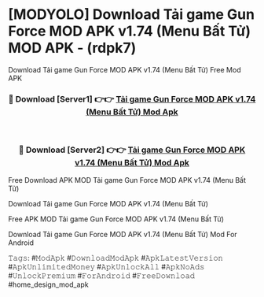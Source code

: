 # [MODYOLO] Download Tải game Gun Force MOD APK v1.74 (Menu Bất Tử) MOD APK - (rdpk7)
Download Tải game Gun Force MOD APK v1.74 (Menu Bất Tử) Free Mod APK

<div align="center">
<h3>🔴 Download [Server1] 👉👉 <a href="https://apk-comot.site?title=Tải_game_Gun_Force_MOD_APK_v1.74_(Menu_Bất_Tử)">Tải game Gun Force MOD APK v1.74 (Menu Bất Tử) Mod Apk</a></h3><br>

<h3>🔴 Download [Server2] 👉👉 <a href="https://apk-comot.site?title=Tải_game_Gun_Force_MOD_APK_v1.74_(Menu_Bất_Tử)">Tải game Gun Force MOD APK v1.74 (Menu Bất Tử) Mod Apk</a></h3>
</div>


Free Download APK MOD Tải game Gun Force MOD APK v1.74 (Menu Bất Tử)

Download Tải game Gun Force MOD APK v1.74 (Menu Bất Tử) 

Free APK MOD Tải game Gun Force MOD APK v1.74 (Menu Bất Tử) 

Download Tải game Gun Force MOD APK v1.74 (Menu Bất Tử) Mod For Android

𝚃𝚊𝚐𝚜: #𝙼𝚘𝚍𝙰𝚙𝚔 #𝙳𝚘𝚠𝚗𝚕𝚘𝚊𝚍𝙼𝚘𝚍𝙰𝚙𝚔 #𝙰𝚙𝚔𝙻𝚊𝚝𝚎𝚜𝚝𝚅𝚎𝚛𝚜𝚒𝚘𝚗 #𝙰𝚙𝚔𝚄𝚗𝚕𝚒𝚖𝚒𝚝𝚎𝚍𝙼𝚘𝚗𝚎𝚢 #𝙰𝚙𝚔𝚄𝚗𝚕𝚘𝚌𝚔𝙰𝚕𝚕 #𝙰𝚙𝚔𝙽𝚘𝙰𝚍𝚜 #𝚄𝚗𝚕𝚘𝚌𝚔𝙿𝚛𝚎𝚖𝚒𝚞𝚖 #𝙵𝚘𝚛𝙰𝚗𝚍𝚛𝚘𝚒𝚍 #𝙵𝚛𝚎𝚎𝙳𝚘𝚠𝚗𝚕𝚘𝚊𝚍 #home_design_mod_apk